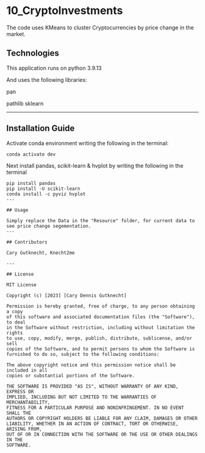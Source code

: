 # 10_CryptoInvestments
The code uses KMeans to cluster Cryptocurrencies by price change in the market.



## Technologies

This application runs on python 3.9.13

And uses the following libraries:

pan

pathlib
sklearn

---

## Installation Guide

Activate conda environment writing the following in the terminal:
```
conda activate dev
```

Next install pandas, scikit-learn & hvplot by writing the following in the terminal
```
pip install pandas
pip install -U scikit-learn
conda install -c pyviz hvplot
---

## Usage

Simply replace the Data in the "Resource" folder, for current data to see price change segementation.
---

## Contributors

Cary Gutknecht, Knecht2me

---

## License

MIT License

Copyright (c) [2023] [Cary Dennis Gutknecht]

Permission is hereby granted, free of charge, to any person obtaining a copy
of this software and associated documentation files (the "Software"), to deal
in the Software without restriction, including without limitation the rights
to use, copy, modify, merge, publish, distribute, sublicense, and/or sell
copies of the Software, and to permit persons to whom the Software is
furnished to do so, subject to the following conditions:

The above copyright notice and this permission notice shall be included in all
copies or substantial portions of the Software.

THE SOFTWARE IS PROVIDED "AS IS", WITHOUT WARRANTY OF ANY KIND, EXPRESS OR
IMPLIED, INCLUDING BUT NOT LIMITED TO THE WARRANTIES OF MERCHANTABILITY,
FITNESS FOR A PARTICULAR PURPOSE AND NONINFRINGEMENT. IN NO EVENT SHALL THE
AUTHORS OR COPYRIGHT HOLDERS BE LIABLE FOR ANY CLAIM, DAMAGES OR OTHER
LIABILITY, WHETHER IN AN ACTION OF CONTRACT, TORT OR OTHERWISE, ARISING FROM,
OUT OF OR IN CONNECTION WITH THE SOFTWARE OR THE USE OR OTHER DEALINGS IN THE
SOFTWARE.
